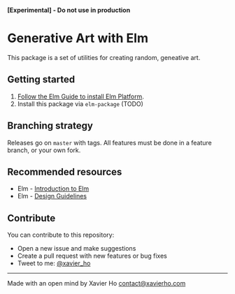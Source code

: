 **[Experimental] - Do not use in production**

# Generative Art with Elm
This package is a set of utilities for creating random, geneative art.

## Getting started
 1. [Follow the Elm Guide to install Elm Platform](https://guide.elm-lang.org/install.html).
 2. Install this package via `elm-package` (TODO)

## Branching strategy
Releases go on `master` with tags. All features must be done in a feature
branch, or your own fork.

## Recommended resources
 * Elm - [Introduction to Elm](https://guide.elm-lang.org/)
 * Elm - [Design Guidelines](http://package.elm-lang.org/help/design-guidelines)

## Contribute
You can contribute to this repository:
  * Open a new issue and make suggestions
  * Create a pull request with new features or bug fixes
  * Tweet to me: [@xavier_ho](https://twitter.com/xavier_ho)

* * *

Made with an open mind by Xavier Ho <contact@xavierho.com>